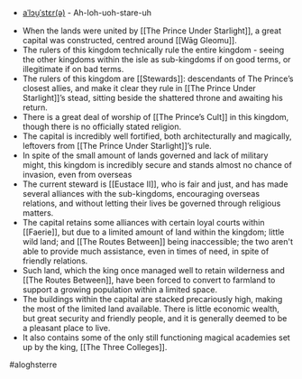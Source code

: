 * [aˈlɔu̯ˈstɛr(ə)](http://ipa-reader.xyz/?text=%20a%CB%88l%C9%94u%CC%AF%CB%88st%C9%9Br(%C9%99)&voice=Amy) - Ah-loh-uoh-stare-uh
- When the lands were united by [[The Prince Under Starlight]], a great capital was constructed, centred around [[Wāg Gleomu]].
- The rulers of this kingdom technically rule the entire kingdom - seeing the other kingdoms within the isle as sub-kingdoms if on good terms, or illegitimate if on bad terms.
- The rulers of this kingdom are [[Stewards]]: descendants of The Prince’s closest allies, and make it clear they rule in [[The Prince Under Starlight]]’s stead, sitting beside the shattered throne and awaiting his return.
- There is a great deal of worship of [[The Prince’s Cult]] in this kingdom, though there is no officially stated religion.
- The capital is incredibly well fortified, both architecturally and magically, leftovers from [[The Prince Under Starlight]]’s rule.
- In spite of the small amount of lands governed and lack of military might, this kingdom is incredibly secure and stands almost no chance of invasion, even from overseas
- The current steward is [[Eustace II]], who is fair and just, and has made several alliances with the sub-kingdoms, encouraging overseas relations, and without letting their lives be governed through religious matters.
- The capital retains some alliances with certain loyal courts within [[Faerie]], but due to a limited amount of land within the kingdom; little wild land; and [[The Routes Between]] being inaccessible; the two aren't able to provide much assistance, even in times of need, in spite of friendly relations.
- Such land, which the king once managed well to retain wilderness and [[The Routes Between]], have been forced to convert to farmland to support a growing population within a limited space.
- The buildings within the capital are stacked precariously high, making the most of the limited land available. There is little economic wealth, but great security and friendly people, and it is generally deemed to be a pleasant place to live.
- It also contains some of the only still functioning magical academies set up by the king, [[The Three Colleges]].

#aloghsterre 